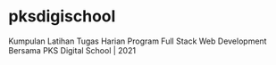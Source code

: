 # pksdigischool
Kumpulan Latihan Tugas Harian Program Full Stack Web Development Bersama PKS Digital School | 2021
